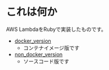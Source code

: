 # これは何か

AWS LambdaをRubyで実装したものです。

- [docker_version](./docker_version/)
  - コンテナイメージ版です
- [non_docker_version](./non_docker_version/)
  - ソースコード版です
